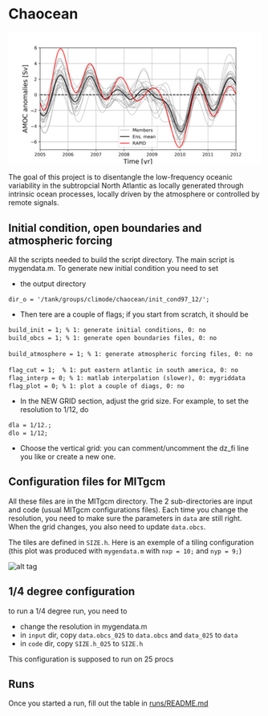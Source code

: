 # Chaocean

![alt tag](fig/amoc_26n.png)

The goal of this project is to disentangle the low-frequency oceanic variability in the subtropcial North Atlantic as locally generated through intrinsic ocean processes, locally driven by the atmosphere or controlled by remote signals. 

## Initial condition, open boundaries and atmospheric forcing

All the scripts needed to build the script directory. The main script is mygendata.m. To generate new initial condition you need to set

- the output directory
```
dir_o = '/tank/groups/climode/chaocean/init_cond97_12/';
```

- Then tere are a couple of flags; if you start from scratch, it should be
```
build_init = 1; % 1: generate initial conditions, 0: no
build_obcs = 1; % 1: generate open boundaries files, 0: no

build_atmosphere = 1; % 1: generate atmospheric forcing files, 0: no

flag_cut = 1;  % 1: put eastern atlantic in south america, 0: no
flag_interp = 0; % 1: matlab interpolation (slower), 0: mygriddata
flag_plot = 0; % 1: plot a couple of diags, 0: no
```

- In the NEW GRID section, adjust the grid size. For example, to set the resolution to 1/12, do
```
dla = 1/12.;
dlo = 1/12;
```

- Choose the vertical grid: you can comment/uncomment the dz_fi line you like or create a new one.

## Configuration files for MITgcm

All these files are in the MITgcm directory. The 2 sub-directories are input and code (usual MITgcm configurations files). Each time you change the resolution, you need to make sure the parameters in `data` are still right. When the grid changes, you also need to update `data.obcs`.

The tiles are defined in `SIZE.h`. Here is an exemple of a tiling configuration
(this plot was produced with `mygendata.m` with   `nxp = 10;` and  `nyp = 9;`)

![alt tag](scripts/topo_tiles.png)

## 1/4 degree configuration

to run a 1/4 degree run, you need to
- change the resolution in mygendata.m
- in `input` dir, copy `data.obcs_025` to `data.obcs` and `data_025` to `data`
- in `code` dir, copy `SIZE.h_025` to `SIZE.h`

This configuration is supposed to run on 25 procs

## Runs

Once you started a run, fill out the table in [runs/README.md](runs/README.md)
